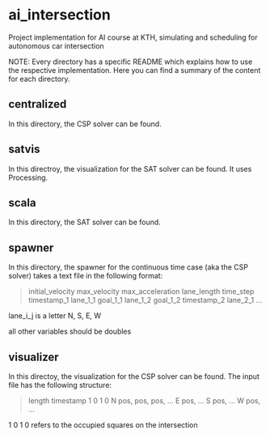 # ai_intersection
Project implementation for AI course at KTH, simulating and scheduling for autonomous car intersection

NOTE: Every directory has a specific README which explains how to use the respective implementation.
Here you can find a summary of the content for each directory.

## centralized
In this directory, the CSP solver can be found.

## satvis
In this directroy, the visualization for the SAT solver can be found.
It uses Processing.

## scala
In this directory, the SAT solver can be found.

## spawner
In this directory, the spawner for the continuous time case (aka the CSP solver) takes a text file in the following format:
> initial_velocity max_velocity max_acceleration lane_length time_step timestamp_1 lane_1_1 goal_1_1 lane_1_2 goal_1_2 timestamp_2 lane_2_1 ...

lane_i_j is a letter N, S, E, W

all other variables should be doubles


## visualizer
In this directoy, the visualization for the CSP solver can be found. The input file has the following structure:
> length timestamp 1 0 1 0 N pos, pos, pos, ... E pos, ... S pos, ... W pos, ...

1 0 1 0 refers to the occupied squares on the intersection
